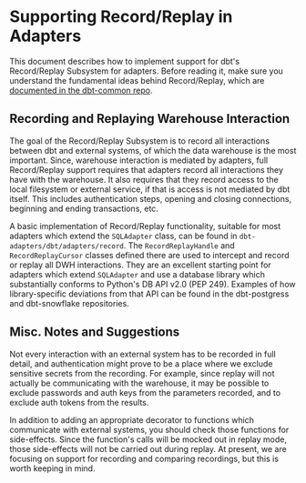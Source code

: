 # Supporting Record/Replay in Adapters

This document describes how to implement support for dbt's Record/Replay Subsystem for adapters. Before reading it, make sure you understand the fundamental ideas behind Record/Replay, which are [documented in the dbt-common repo](https://github.com/dbt-labs/dbt-common/blob/docs/guides/record_replay.md).

## Recording and Replaying Warehouse Interaction

The goal of the Record/Replay Subsystem is to record all interactions between dbt and external systems, of which the data warehouse is the most important. Since, warehouse interaction is mediated by adapters, full Record/Replay support requires that adapters record all interactions they have with the warehouse. It also requires that they record access to the local filesystem or external service, if that is access is not mediated by dbt itself. This includes authentication steps, opening and closing connections, beginning and ending transactions, etc.

A basic implementation of Record/Replay functionality, suitable for most adapters which extend the `SQLAdapter` class, can be found in `dbt-adapters/dbt/adapters/record`. The `RecordReplayHandle` and `RecordReplayCursor` classes defined there are used to intercept and record or replay all DWH interactions. They are an excellent starting point for adapters which extend `SQLAdapter` and use a database library which substantially conforms to Python's DB API v2.0 (PEP 249). Examples of how library-specific deviations from that API can be found in the dbt-postgress and dbt-snowflake repositories.

## Misc. Notes and Suggestions

Not every interaction with an external system has to be recorded in full detail, and authentication might prove to be a place where we exclude sensitive secrets from the recording. For example, since replay will not actually be communicating with the warehouse, it may be possible to exclude passwords and auth keys from the parameters recorded, and to exclude auth tokens from the results.

In addition to adding an appropriate decorator to functions which communicate with external systems, you should check those functions for side-effects. Since the function's calls will be mocked out in replay mode, those side-effects will not be carried out during replay. At present, we are focusing on support for recording and comparing recordings, but this is worth keeping in mind.
